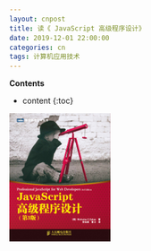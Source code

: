 ```yaml
---
layout: cnpost
title: 读《 JavaScript 高级程序设计》
date: 2019-12-01 22:00:00
categories: cn
tags: 计算机应用技术
--- 
```


__Contents__

* content
{:toc}

<p>
    <img src="/images/professional-js-for-web-devs.jpg" width="36%">
</p>